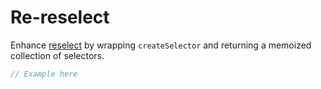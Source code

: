 # Re-reselect

Enhance [reselect](Reselect) by wrapping `createSelector` and returning a memoized collection of selectors.

[reselect]:                     https://github.com/reactjs/reselect

```js
// Example here
```
